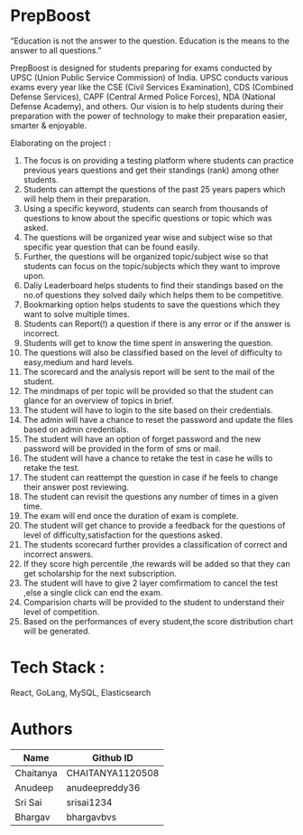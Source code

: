 # PrepBoost 
 “Education is not the answer to the question. Education is the means to the answer to all questions.”

 
PrepBoost is designed for students preparing for exams conducted by UPSC (Union Public Service Commission) of India. UPSC conducts various exams every year like the CSE (Civil Services Examination), CDS (Combined Defense Services), CAPF (Central Armed Police Forces), NDA (National Defense Academy), and others. Our vision is to help students during their preparation with the power of technology to make their preparation easier, smarter &amp; enjoyable.

Elaborating on the project : 

1. The focus is on providing a testing platform where students can practice previous years questions and get their standings (rank) among other students. 
2. Students can attempt the questions of the past 25 years papers which will help them in their preparation.
3. Using a specific keyword, students can search from thousands of questions to know about the specific questions or topic which was asked.
4. The questions will be organized year wise and subject wise so that specific year question that can be found easily.
5. Further, the questions will be organized topic/subject wise so that students can focus on the topic/subjects which they want to improve upon.
6. Daliy Leaderboard helps students to find their standings based on the no.of questions they solved daily which helps them to be competitive.
7. Bookmarking option helps students to save the questions which they want to solve multiple times.
8. Students can Report(!) a question if there is any error or if the answer is incorrect.
9. Students will get to know the time spent in answering the question.
10. The questions will also be classified based on the level of difficulty to easy,medium and hard levels.
11. The scorecard and the analysis report will be sent to the mail of the student.
12. The mindmaps of per topic will be provided so that the student can glance for an overview of topics in brief.
13. The student will have to login to the site based on their credentials.
14. The admin will have a chance to reset the password and update the files based on admin credentials.
15. The student will have an option of forget password and the new password will be provided in the form of sms or mail.
16. The student will have a chance to retake the test in case he wills to retake the test.
17. The student can reattempt the question in case if he feels to change their answer post reviewing.
18. The student can revisit the questions any number of times in a given time.
19. The exam will end once the duration of exam is complete.
20. The student will get chance to provide a feedback for the questions of level of difficulty,satisfaction for the questions asked.
21. The students scorecard further provides a classification of correct and incorrect answers.
22. If they score high percentile ,the rewards will be added so that they can get scholarship for the next subscription.
23. The student will have to give 2 layer comfirmatiom to cancel the test ,else a single click can end the exam.
24. Comparision charts will be provided to the student to understand their level of competition.
25. Based on the performances of every student,the score distribution chart will be generated.

# Tech Stack :

React, GoLang, MySQL, Elasticsearch

# Authors

| Name  | Github ID | 
| ------------- | ------------- |
| Chaitanya  | CHAITANYA1120508 |
| Anudeep  | anudeepreddy36 |
| Sri Sai  | srisai1234 |
| Bhargav  | bhargavbvs |
